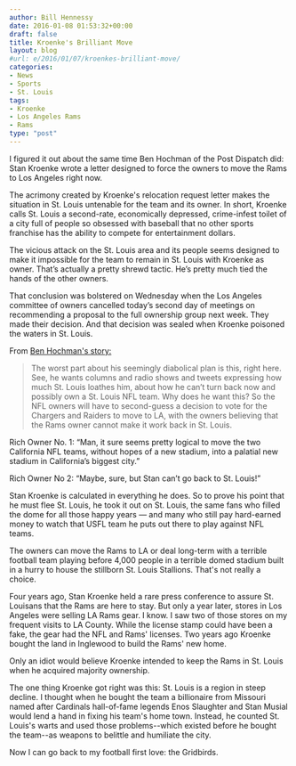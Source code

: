```yaml
---
author: Bill Hennessy
date: 2016-01-08 01:53:32+00:00
draft: false
title: Kroenke's Brilliant Move
layout: blog
#url: e/2016/01/07/kroenkes-brilliant-move/
categories:
- News
- Sports
- St. Louis
tags:
- Kroenke
- Los Angeles Rams
- Rams
type: "post"
---
```


I figured it out about the same time Ben Hochman of the Post Dispatch did: Stan Kroenke wrote a letter designed to force the owners to move the Rams to Los Angeles right now.

The acrimony created by Kroenke's relocation request letter makes the situation in St. Louis untenable for the team and its owner. In short, Kroenke calls St. Louis a second-rate, economically depressed, crime-infest toilet of a city full of people so obsessed with baseball that no other sports franchise has the ability to compete for entertainment dollars.

The vicious attack on the St. Louis area and its people seems designed to make it impossible for the team to remain in St. Louis with Kroenke as owner. That’s actually a pretty shrewd tactic. He’s pretty much tied the hands of the other owners.

That conclusion was bolstered on Wednesday when the Los Angeles committee of owners cancelled today’s second day of meetings on recommending a proposal to the full ownership group next week. They made their decision. And that decision was sealed when Kroenke poisoned the waters in St. Louis.

From [Ben Hochman's story:](https://www.stltoday.com/sports/columns/benjamin-hochman/hochman-kroenke-is-a-bully-but-other-owners-have-final/article_2f42b705-61b3-5105-b52d-de38c895d79d.html)



> The worst part about his seemingly diabolical plan is this, right here. See, he wants columns and radio shows and tweets expressing how much St. Louis loathes him, about how he can’t turn back now and possibly own a St. Louis NFL team. Why does he want this? So the NFL owners will have to second-guess a decision to vote for the Chargers and Raiders to move to LA, with the owners believing that the Rams owner cannot make it work back in St. Louis.

Rich Owner No. 1: “Man, it sure seems pretty logical to move the two California NFL teams, without hopes of a new stadium, into a palatial new stadium in California’s biggest city.”

Rich Owner No 2: “Maybe, sure, but Stan can’t go back to St. Louis!”

Stan Kroenke is calculated in everything he does. So to prove his point that he must flee St. Louis, he took it out on St. Louis, the same fans who filled the dome for all those happy years — and many who still pay hard-earned money to watch that USFL team he puts out there to play against NFL teams.



The owners can move the Rams to LA or deal long-term with a terrible football team playing before 4,000 people in a terrible domed stadium built in a hurry to house the stillborn St. Louis Stallions. That's not really a choice.

Four years ago, Stan Kroenke held a rare press conference to assure St. Louisans that the Rams are here to stay. But only a year later, stores in Los Angeles were selling LA Rams gear. I know. I saw two of those stores on my frequent visits to  LA County. While the license stamp could have been a fake, the gear had the NFL and Rams' licenses. Two years ago Kroenke bought the land in Inglewood to build the Rams' new home.

Only an idiot would believe Kroenke intended to keep the Rams in St. Louis when he acquired majority ownership.

The one thing Kroenke got right was this: St. Louis is a region in steep decline. I thought when he bought the team a billionaire from Missouri named after Cardinals hall-of-fame legends Enos Slaughter and Stan Musial would lend a hand in fixing his team's home town. Instead, he counted St. Louis's warts and used those problems--which existed before he bought the team--as weapons to belittle and humiliate the city.

Now I can go back to my football first love: the Gridbirds.


